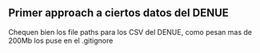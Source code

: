 ## Primer approach a ciertos datos del DENUE

Chequen bien los file paths para los CSV del DENUE, como pesan mas de 200Mb los puse en el .gitignore
